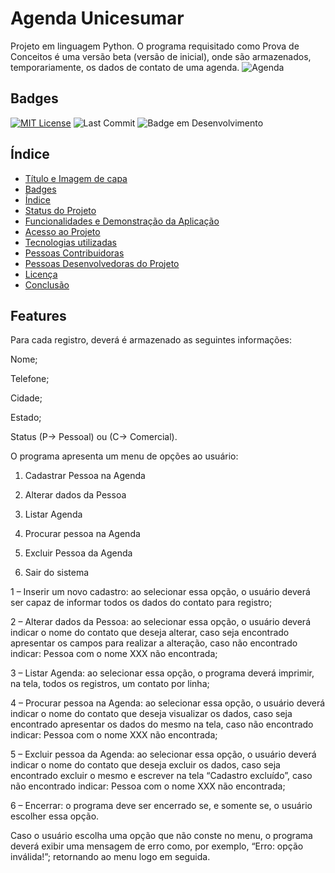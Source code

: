 # Agenda Unicesumar
Projeto em linguagem Python. O programa requisitado como Prova de Conceitos é uma versão beta (versão de inicial), onde são armazenados, temporariamente, os dados de contato de uma agenda.
![Agenda](https://user-images.githubusercontent.com/76622589/236109048-d7ecac50-f739-4ba5-affd-7db33409c5fa.png)


## Badges

[![MIT License](https://img.shields.io/badge/License-MIT-green.svg)](https://choosealicense.com/licenses/mit/)
![Last Commit](https://img.shields.io/github/last-commit/arlindomcorrea/automation_project)
![Badge em Desenvolvimento](http://img.shields.io/static/v1?label=STATUS&message=EM%20DESENVOLVIMENTO&color=GREEN&style=for-the-badge)
## Índice 

* [Título e Imagem de capa](#Título-e-Imagem-de-capa)
* [Badges](#badges)
* [Índice](#índice)
* [Status do Projeto](#status-do-Projeto)
* [Funcionalidades e Demonstração da Aplicação](#funcionalidades-e-demonstração-da-aplicação)
* [Acesso ao Projeto](#acesso-ao-projeto)
* [Tecnologias utilizadas](#tecnologias-utilizadas)
* [Pessoas Contribuidoras](#pessoas-contribuidoras)
* [Pessoas Desenvolvedoras do Projeto](#pessoas-desenvolvedoras)
* [Licença](#licença)
* [Conclusão](#conclusão)
## Features

Para cada registro, deverá é armazenado as seguintes informações:

Nome;

Telefone;

Cidade;

Estado;

Status (P-> Pessoal) ou (C-> Comercial).

O programa apresenta um menu de opções ao usuário:

1.	Cadastrar Pessoa na Agenda

2.	Alterar dados da Pessoa

3.	Listar Agenda

4.	Procurar pessoa na Agenda 

5.	Excluir Pessoa da Agenda

6.	Sair do sistema



1 – Inserir um novo cadastro:  ao selecionar essa opção, o usuário deverá ser capaz de informar todos os dados do contato para registro;

2 –	Alterar dados da Pessoa:  ao selecionar essa opção, o usuário deverá indicar o nome do contato que deseja alterar, caso seja encontrado apresentar os campos para realizar a alteração, caso não encontrado indicar: Pessoa com o nome XXX não encontrada;

3 – Listar Agenda: ao selecionar essa opção, o programa deverá imprimir, na tela, todos os registros, um contato por linha;

4 –	Procurar pessoa na Agenda:  ao selecionar essa opção, o usuário deverá indicar o nome do contato que deseja visualizar os dados, caso seja encontrado apresentar os dados do mesmo na tela, caso não encontrado indicar: Pessoa com o nome XXX não encontrada;

5 –	Excluir pessoa da Agenda:  ao selecionar essa opção, o usuário deverá indicar o nome do contato que deseja excluir os dados, caso seja encontrado excluir o mesmo e escrever na tela “Cadastro excluído”, caso não encontrado indicar: Pessoa com o nome XXX não encontrada;

6 – Encerrar: o programa deve ser encerrado se, e somente se, o usuário escolher essa opção.

Caso o usuário escolha uma opção que não conste no menu, o programa deverá exibir uma mensagem de erro como, por exemplo, “Erro: opção inválida!”; retornando ao menu logo em seguida.
